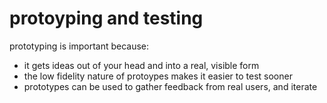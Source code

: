 # protoyping and testing

prototyping is important because:

- it gets ideas out of your head and into a real, visible form
- the low fidelity nature of protoypes makes it easier to test sooner
- prototypes can be used to gather feedback from real users, and iterate